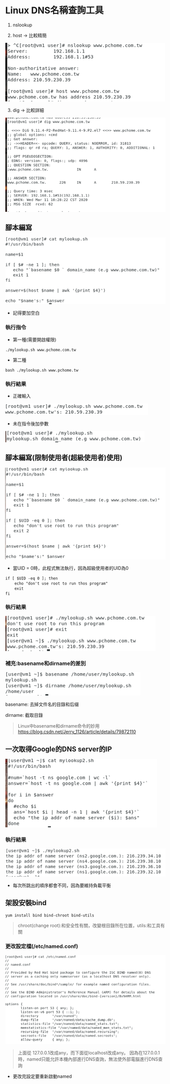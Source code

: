 # Linux DNS名稱查詢工具

1. nslookup

2. host -> 比較精簡

![0311-01](./20200311/0311-01.png)

3. dig -> 比較詳細 

![0311-02](./20200311/0311-02.png)

## 腳本編寫

![0311-03](./20200311/0311-03.png)
* 記得要加空白

### 執行指令
* 第一種(需要開啟權限)
```
./mylookup.sh www.pchome.com.tw
```
* 第二種
```
bash ./mylookup.sh www.pchome.tw
```

### 執行結果
* 正確輸入

![0311-04](./20200311/0311-04.png)
* 未在指令後加參數

![0311-05](./20200311/0311-05.png)

## 腳本編寫(限制使用者(超級使用者)使用)

![0311-06](./20200311/0311-06.png)

* 當UID = 0時，此程式無法執行，因為超級使用者的UID為0
```
if [ $UID -eq 0 ]; then
    echo "don't use root to run thos program"
    exit
fi
```
### 執行結果
![0311-07](./20200311/0311-07.png)

### 補充:basename和dirname的差別

![0311-08](./20200311/0311-08.png)

basename: 去掉文件名的目錄和后缀

dirname: 截取目錄


> Linux中basename和dirname命令的妙用
> <https://blog.csdn.net/Jerry_1126/article/details/79872110>


## 一次取得Google的DNS server的IP

![0311-09](./20200311/0311-09.png)

### 執行結果

![0311-10](./20200311/0311-10.png)

* 每次所跳出的順序都會不同，因為要維持負載平衡

## 架設安裝bind

```
yum install bind bind-chroot bind-utils
```
> chroot(change root):和安全性有關，改變根目錄所在位置，utils:和工具有關

### 更改設定檔(/etc/named.conf)

![0311-11](./20200311/0311-11.png)


> 上面從 127.0.0.1改成any，而下面從localhost改成any。
> 因為在127.0.0.1時，named只能允許本機內部進行DNS查詢，無法使外部電腦進行DNS查詢

* 更改完設定要重新啟動named
